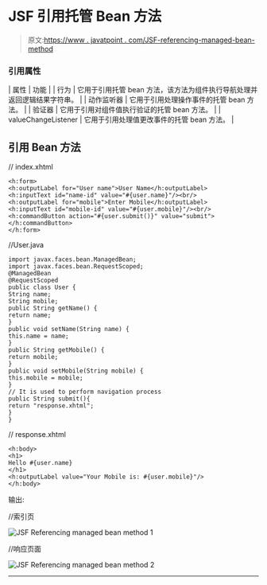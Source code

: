 # JSF 引用托管 Bean 方法

> 原文:[https://www . javatpoint . com/JSF-referencing-managed-bean-method](https://www.javatpoint.com/jsf-referencing-managed-bean-method)

### 引用属性

| 属性 | 功能 |
| 行为 | 它用于引用托管 bean 方法，该方法为组件执行导航处理并返回逻辑结果字符串。 |
| 动作监听器 | 它用于引用处理操作事件的托管 bean 方法。 |
| 验证器 | 它用于引用对组件值执行验证的托管 bean 方法。 |
| valueChangeListener | 它用于引用处理值更改事件的托管 bean 方法。 |

## 引用 Bean 方法

// index.xhtml

```
<h:form>
<h:outputLabel for="User name">User Name</h:outputLabel>
<h:inputText id="name-id" value="#{user.name}"/><br/>
<h:outputLabel for="mobile">Enter Mobile</h:outputLabel>
<h:inputText id="mobile-id" value="#{user.mobile}"/><br/>
<h:commandButton action="#{user.submit()}" value="submit"></h:commandButton>
</h:form>

```

//User.java

```
import javax.faces.bean.ManagedBean;
import javax.faces.bean.RequestScoped;
@ManagedBean
@RequestScoped
public class User {
String name;
String mobile;
public String getName() {
return name;
}
public void setName(String name) {
this.name = name;
}
public String getMobile() {
return mobile;
}
public void setMobile(String mobile) {
this.mobile = mobile;
}
// It is used to perform navigation process
public String submit(){
return "response.xhtml";
}
}

```

// response.xhtml

```
<h:body>
<h1>
Hello #{user.name}
</h1>
<h:outputLabel value="Your Mobile is: #{user.mobile}"/>
</h:body>

```

输出:

//索引页

![JSF Referencing managed bean method 1](../Images/8becf257c2bcc1cd56c4159e75736ea4.png)

//响应页面

![JSF Referencing managed bean method 2](../Images/c2d45ed231d1701d52c7738e89a1bd19.png)

* * *
